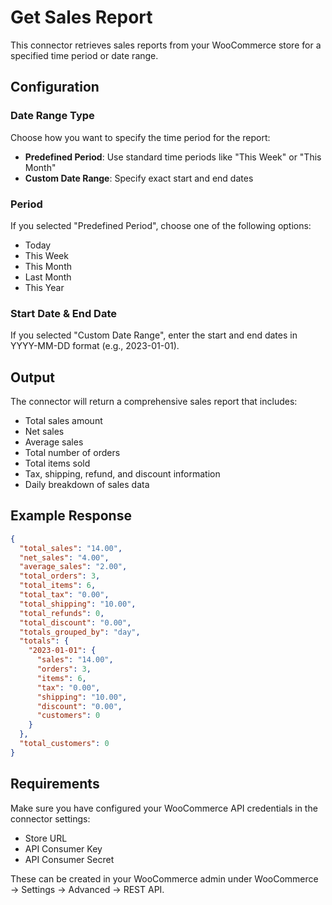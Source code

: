 # Get Sales Report

This connector retrieves sales reports from your WooCommerce store for a specified time period or date range.

## Configuration

### Date Range Type
Choose how you want to specify the time period for the report:
- **Predefined Period**: Use standard time periods like "This Week" or "This Month"
- **Custom Date Range**: Specify exact start and end dates

### Period
If you selected "Predefined Period", choose one of the following options:
- Today
- This Week
- This Month
- Last Month
- This Year

### Start Date & End Date
If you selected "Custom Date Range", enter the start and end dates in YYYY-MM-DD format (e.g., 2023-01-01).

## Output

The connector will return a comprehensive sales report that includes:
- Total sales amount
- Net sales
- Average sales
- Total number of orders
- Total items sold
- Tax, shipping, refund, and discount information
- Daily breakdown of sales data

## Example Response

```json
{
  "total_sales": "14.00",
  "net_sales": "4.00",
  "average_sales": "2.00",
  "total_orders": 3,
  "total_items": 6,
  "total_tax": "0.00",
  "total_shipping": "10.00",
  "total_refunds": 0,
  "total_discount": "0.00",
  "totals_grouped_by": "day",
  "totals": {
    "2023-01-01": {
      "sales": "14.00",
      "orders": 3,
      "items": 6,
      "tax": "0.00",
      "shipping": "10.00",
      "discount": "0.00",
      "customers": 0
    }
  },
  "total_customers": 0
}
```

## Requirements

Make sure you have configured your WooCommerce API credentials in the connector settings:
- Store URL
- API Consumer Key
- API Consumer Secret

These can be created in your WooCommerce admin under WooCommerce → Settings → Advanced → REST API.